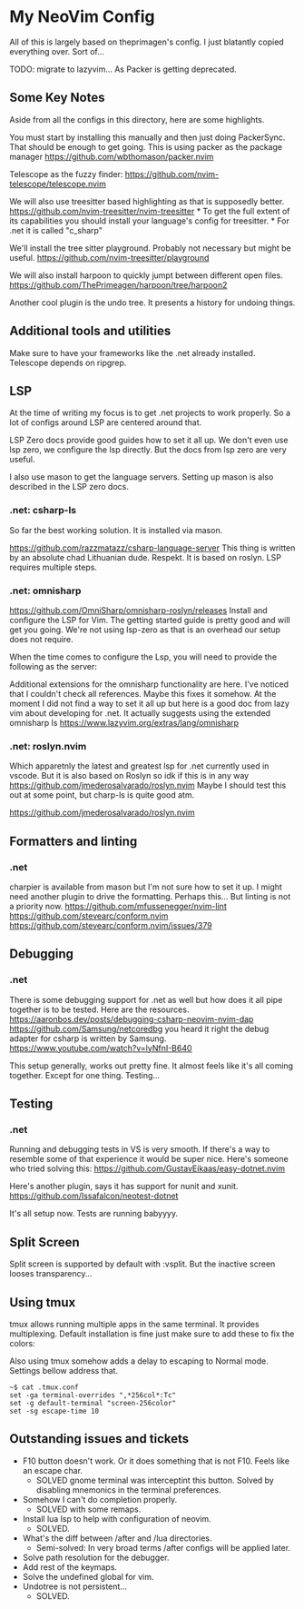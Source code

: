 # My NeoVim Config

All of this is largely based on theprimagen's config.
I just blatantly copied everything over. Sort of...

TODO: migrate to lazyvim... As Packer is getting deprecated.

## Some Key Notes

Aside from all the configs in this directory, here are some highlights.

You must start by installing this manually and then just doing PackerSync.
That should be enough to get going.
This is using packer as the package manager
https://github.com/wbthomason/packer.nvim

Telescope as the fuzzy finder:
https://github.com/nvim-telescope/telescope.nvim

We will also use treesitter based highlighting as that is supposedly better.
https://github.com/nvim-treesitter/nvim-treesitter
    * To get the full extent of its capabilities you should install your language's config for treesitter.
    * For .net it is called "c_sharp"

We'll install the tree sitter playground. Probably not necessary but might be useful.
https://github.com/nvim-treesitter/playground

We will also install harpoon to quickly jumpt between different open files.
https://github.com/ThePrimeagen/harpoon/tree/harpoon2

Another cool plugin is the undo tree. It presents a history for undoing things.

## Additional tools and utilities
Make sure to have your frameworks like the .net already installed.
Telescope depends on ripgrep.

## LSP
At the time of writing my focus is to get .net projects to work properly. 
So a lot of configs around LSP are centered around that.

LSP Zero docs provide good guides how to set it all up.
We don't even use lsp zero, we configure the lsp directly.
But the docs from lsp zero are very useful.

I also use mason to get the language servers.
Setting up mason is also described in the LSP zero docs.

### .net: csharp-ls
So far the best working solution. It is installed via mason.

https://github.com/razzmatazz/csharp-language-server
This thing is written by an absolute chad Lithuanian dude. Respekt.
It is based on roslyn.
LSP requires multiple steps.

### .net: omnisharp
https://github.com/OmniSharp/omnisharp-roslyn/releases
Install and configure the LSP for Vim. The getting started guide is pretty good and will get you going.
We're not using lsp-zero as that is an overhead our setup does not require.

When the time comes to configure the Lsp, you will need to provide the following as the server:

Additional extensions for the omnisharp functionality are here. 
I've noticed that I couldn't check all references. 
Maybe this fixes it somehow. 
At the moment I did not find a way to set it all up but here is a good doc from 
lazy vim about developing for .net. 
It actually suggests using the extended omnisharp ls https://www.lazyvim.org/extras/lang/omnisharp

### .net: roslyn.nvim
Which apparetnly the latest and greatest lsp for .net currently used in vscode.
But it is also based on Roslyn so idk if this is in any way
https://github.com/jmederosalvarado/roslyn.nvim
Maybe I should test this out at some point, but charp-ls is quite good atm.

https://github.com/jmederosalvarado/roslyn.nvim

## Formatters and linting
### .net
charpier is available from mason but I'm not sure how to set it up.
I might need another plugin to drive the formatting. Perhaps this... But linting is not a priority now.
https://github.com/mfussenegger/nvim-lint
https://github.com/stevearc/conform.nvim
https://github.com/stevearc/conform.nvim/issues/379

## Debugging
### .net
There is some debugging support for .net as well but how does it all pipe together is to be tested.
Here are the resources.
https://aaronbos.dev/posts/debugging-csharp-neovim-nvim-dap
https://github.com/Samsung/netcoredbg you heard it right the debug adapter for csharp is written by Samsung.
https://www.youtube.com/watch?v=lyNfnI-B640

This setup generally, works out pretty fine. It almost feels like it's all coming together. Except for one thing. Testing...

## Testing
### .net
Running and debugging tests in VS is very smooth.
If there's a way to resemble some of that experience it would be super nice.
Here's someone who tried solving this:
https://github.com/GustavEikaas/easy-dotnet.nvim

Here's another plugin, says it has support for nunit and xunit.
https://github.com/Issafalcon/neotest-dotnet

It's all setup now. Tests are running babyyyy.

## Split Screen
Split screen is supported by default with :vsplit.
But the inactive screen looses transparency...

## Using tmux
tmux allows running multiple apps in the same terminal.
It provides multiplexing. Default installation is fine just make sure to add these to fix the colors:

Also using tmux somehow adds a delay to escaping to Normal mode. Settings bellow address that.
```
~$ cat .tmux.conf 
set -ga terminal-overrides ",*256col*:Tc"
set -g default-terminal "screen-256color"
set -sg escape-time 10
```

## Outstanding issues and tickets

* F10 button doesn't work. Or it does something that is not F10. Feels like an escape char.
    * SOLVED gnome terminal was interceptint this button. Solved by disabling mnemonics in the terminal preferences. 
* Somehow I can't do completion properly.
    * SOLVED with some remaps.
* Install lua lsp to help with configuration of neovim.
    * SOLVED.
* What's the diff between /after and /lua directories.
    * Semi-solved: In very broad terms /after configs will be applied later.
* Solve path resolution for the debugger.
* Add rest of the keymaps. 
* Solve the undefined global for vim.
* Undotree is not persistent...
    * SOLVED. 
